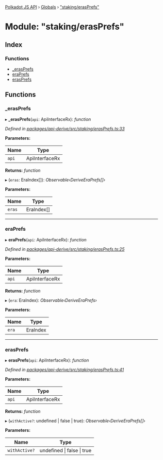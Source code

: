 [Polkadot JS API](../README.md) › [Globals](../globals.md) › ["staking/erasPrefs"](_staking_erasprefs_.md)

# Module: "staking/erasPrefs"

## Index

### Functions

* [_erasPrefs](_staking_erasprefs_.md#_erasprefs)
* [eraPrefs](_staking_erasprefs_.md#eraprefs)
* [erasPrefs](_staking_erasprefs_.md#erasprefs)

## Functions

###  _erasPrefs

▸ **_erasPrefs**(`api`: ApiInterfaceRx): *function*

*Defined in [packages/api-derive/src/staking/erasPrefs.ts:33](https://github.com/polkadot-js/api/blob/11e7b90918/packages/api-derive/src/staking/erasPrefs.ts#L33)*

**Parameters:**

Name | Type |
------ | ------ |
`api` | ApiInterfaceRx |

**Returns:** *function*

▸ (`eras`: EraIndex[]): *Observable‹DeriveEraPrefs[]›*

**Parameters:**

Name | Type |
------ | ------ |
`eras` | EraIndex[] |

___

###  eraPrefs

▸ **eraPrefs**(`api`: ApiInterfaceRx): *function*

*Defined in [packages/api-derive/src/staking/erasPrefs.ts:25](https://github.com/polkadot-js/api/blob/11e7b90918/packages/api-derive/src/staking/erasPrefs.ts#L25)*

**Parameters:**

Name | Type |
------ | ------ |
`api` | ApiInterfaceRx |

**Returns:** *function*

▸ (`era`: EraIndex): *Observable‹DeriveEraPrefs›*

**Parameters:**

Name | Type |
------ | ------ |
`era` | EraIndex |

___

###  erasPrefs

▸ **erasPrefs**(`api`: ApiInterfaceRx): *function*

*Defined in [packages/api-derive/src/staking/erasPrefs.ts:41](https://github.com/polkadot-js/api/blob/11e7b90918/packages/api-derive/src/staking/erasPrefs.ts#L41)*

**Parameters:**

Name | Type |
------ | ------ |
`api` | ApiInterfaceRx |

**Returns:** *function*

▸ (`withActive?`: undefined | false | true): *Observable‹DeriveEraPrefs[]›*

**Parameters:**

Name | Type |
------ | ------ |
`withActive?` | undefined &#124; false &#124; true |
